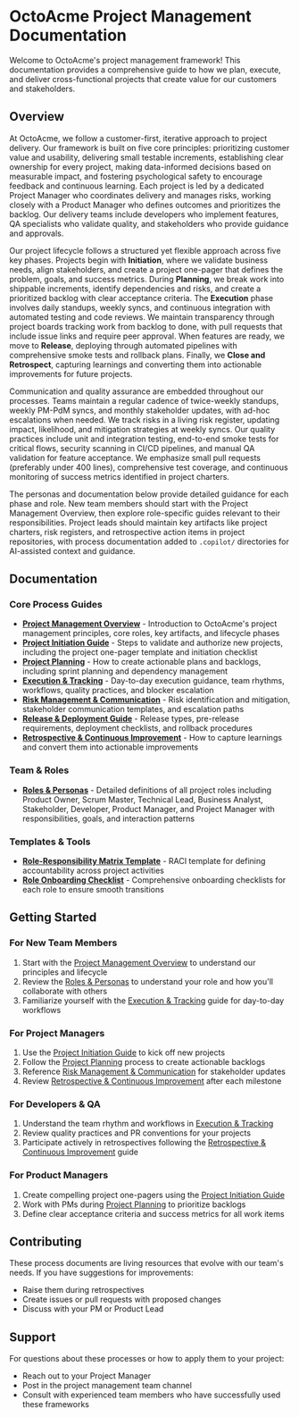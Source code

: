 # OctoAcme Project Management Documentation

Welcome to OctoAcme's project management framework! This documentation provides a comprehensive guide to how we plan, execute, and deliver cross-functional projects that create value for our customers and stakeholders.

## Overview

At OctoAcme, we follow a customer-first, iterative approach to project delivery. Our framework is built on five core principles: prioritizing customer value and usability, delivering small testable increments, establishing clear ownership for every project, making data-informed decisions based on measurable impact, and fostering psychological safety to encourage feedback and continuous learning. Each project is led by a dedicated Project Manager who coordinates delivery and manages risks, working closely with a Product Manager who defines outcomes and prioritizes the backlog. Our delivery teams include developers who implement features, QA specialists who validate quality, and stakeholders who provide guidance and approvals.

Our project lifecycle follows a structured yet flexible approach across five key phases. Projects begin with **Initiation**, where we validate business needs, align stakeholders, and create a project one-pager that defines the problem, goals, and success metrics. During **Planning**, we break work into shippable increments, identify dependencies and risks, and create a prioritized backlog with clear acceptance criteria. The **Execution** phase involves daily standups, weekly syncs, and continuous integration with automated testing and code reviews. We maintain transparency through project boards tracking work from backlog to done, with pull requests that include issue links and require peer approval. When features are ready, we move to **Release**, deploying through automated pipelines with comprehensive smoke tests and rollback plans. Finally, we **Close and Retrospect**, capturing learnings and converting them into actionable improvements for future projects.

Communication and quality assurance are embedded throughout our processes. Teams maintain a regular cadence of twice-weekly standups, weekly PM-PdM syncs, and monthly stakeholder updates, with ad-hoc escalations when needed. We track risks in a living risk register, updating impact, likelihood, and mitigation strategies at weekly syncs. Our quality practices include unit and integration testing, end-to-end smoke tests for critical flows, security scanning in CI/CD pipelines, and manual QA validation for feature acceptance. We emphasize small pull requests (preferably under 400 lines), comprehensive test coverage, and continuous monitoring of success metrics identified in project charters.

The personas and documentation below provide detailed guidance for each phase and role. New team members should start with the Project Management Overview, then explore role-specific guides relevant to their responsibilities. Project leads should maintain key artifacts like project charters, risk registers, and retrospective action items in project repositories, with process documentation added to `.copilot/` directories for AI-assisted context and guidance.

## Documentation

### Core Process Guides

- **[Project Management Overview](octoacme-project-management-overview.md)** - Introduction to OctoAcme's project management principles, core roles, key artifacts, and lifecycle phases
- **[Project Initiation Guide](octoacme-project-initiation.md)** - Steps to validate and authorize new projects, including the project one-pager template and initiation checklist
- **[Project Planning](octoacme-project-planning.md)** - How to create actionable plans and backlogs, including sprint planning and dependency management
- **[Execution & Tracking](octoacme-execution-and-tracking.md)** - Day-to-day execution guidance, team rhythms, workflows, quality practices, and blocker escalation
- **[Risk Management & Communication](octoacme-risks-and-communication.md)** - Risk identification and mitigation, stakeholder communication templates, and escalation paths
- **[Release & Deployment Guide](octoacme-release-and-deployment.md)** - Release types, pre-release requirements, deployment checklists, and rollback procedures
- **[Retrospective & Continuous Improvement](octoacme-retrospective-and-continuous-improvement.md)** - How to capture learnings and convert them into actionable improvements

### Team & Roles

- **[Roles & Personas](octoacme-roles-and-personas.md)** - Detailed definitions of all project roles including Product Owner, Scrum Master, Technical Lead, Business Analyst, Stakeholder, Developer, Product Manager, and Project Manager with responsibilities, goals, and interaction patterns

### Templates & Tools

- **[Role-Responsibility Matrix Template](template-role-responsibility-matrix.md)** - RACI template for defining accountability across project activities
- **[Role Onboarding Checklist](template-role-onboarding-checklist.md)** - Comprehensive onboarding checklists for each role to ensure smooth transitions

## Getting Started

### For New Team Members
1. Start with the [Project Management Overview](octoacme-project-management-overview.md) to understand our principles and lifecycle
2. Review the [Roles & Personas](octoacme-roles-and-personas.md) to understand your role and how you'll collaborate with others
3. Familiarize yourself with the [Execution & Tracking](octoacme-execution-and-tracking.md) guide for day-to-day workflows

### For Project Managers
1. Use the [Project Initiation Guide](octoacme-project-initiation.md) to kick off new projects
2. Follow the [Project Planning](octoacme-project-planning.md) process to create actionable backlogs
3. Reference [Risk Management & Communication](octoacme-risks-and-communication.md) for stakeholder updates
4. Review [Retrospective & Continuous Improvement](octoacme-retrospective-and-continuous-improvement.md) after each milestone

### For Developers & QA
1. Understand the team rhythm and workflows in [Execution & Tracking](octoacme-execution-and-tracking.md)
2. Review quality practices and PR conventions for your projects
3. Participate actively in retrospectives following the [Retrospective & Continuous Improvement](octoacme-retrospective-and-continuous-improvement.md) guide

### For Product Managers
1. Create compelling project one-pagers using the [Project Initiation Guide](octoacme-project-initiation.md)
2. Work with PMs during [Project Planning](octoacme-project-planning.md) to prioritize backlogs
3. Define clear acceptance criteria and success metrics for all work items

## Contributing

These process documents are living resources that evolve with our team's needs. If you have suggestions for improvements:
- Raise them during retrospectives
- Create issues or pull requests with proposed changes
- Discuss with your PM or Product Lead

## Support

For questions about these processes or how to apply them to your project:
- Reach out to your Project Manager
- Post in the project management team channel
- Consult with experienced team members who have successfully used these frameworks
